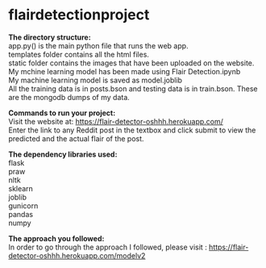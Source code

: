# flairdetectionproject




**The directory structure:**    
app.py() is the main python file that runs the web app.    
templates folder contains all the html files.   
static folder contains the images that have been uploaded on the website.   
My mchine learning model has been made using Flair Detection.ipynb    
My machine learning model is saved as model.joblib   
All the training data is in posts.bson and testing data is in train.bson. These are the mongodb dumps of my data.   

**Commands to run your project:**   
Visit the website at: https://flair-detector-oshhh.herokuapp.com/    
Enter the link to any Reddit post in the textbox and click submit to view the predicted and the actual flair of the post.


**The dependency libraries used:**     
flask   
praw   
nltk   
sklearn   
joblib   
gunicorn   
pandas   
numpy   

**The approach you followed:**   
In order to go through the approach I followed, please visit : https://flair-detector-oshhh.herokuapp.com/modelv2   
